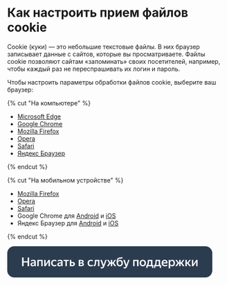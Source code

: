 # Как настроить прием файлов cookie

Cookie (куки) — это небольшие текстовые файлы. В них браузер записывает данные с сайтов, которые вы просматриваете. Файлы cookie позволяют сайтам «запоминать» своих посетителей, например, чтобы каждый раз не переспрашивать их логин и пароль.

Чтобы настроить параметры обработки файлов cookie, выберите ваш браузер:

{% cut "На компьютере" %}

  - [Microsoft Edge](https://support.microsoft.com/ru-ru/microsoft-edge/удаление-файлов-cookie-в-microsoft-edge-63947406-40ac-c3b8-57b9-2a946a29ae09)
  - [Google Chrome](https://support.google.com/chrome/answer/95647?hl=ru&ref_topic=7438325chrome)
  - [Mozilla Firefox](https://support.mozilla.org/ru/kb/kuki-informaciya-kotoruyu-veb-sajty-hranyat-na-vas#w_yuaaaaiji-jcj)
  - [Opera](https://help.opera.com/ru/latest/web-preferences/#setCookies)
  - [Safari](https://help.apple.com/safari/mac/9.0/?lang=ru#/sfri11471)
  - [Яндекс Браузер](https://yandex.ru/support/browser/personal-data-protection/cookies.html)

{% endcut %}

{% cut "На мобильном устройстве" %}

  - [Mozilla Firefox](https://support.mozilla.org/ru/kb/kuki-informaciya-kotoruyu-veb-sajty-hranyat-na-vas#w_yuaaaaiji-jcj)
  - [Opera](https://help.opera.com/ru/latest/web-preferences/#setCookies)
  - [Safari](https://help.apple.com/safari/mac/9.0/?lang=ru#/sfri11471)
  - Google Chrome для [Android](https://support.google.com/chrome/answer/95647?hl=ru&ref_topic=7438325&co=GENIE.Platform%3DAndroid&oco=1) и [iOS](https://support.google.com/chrome/answer/95647?hl=ru&ref_topic=7438325chrome&co=GENIE.Platform%3DiOS&oco=1)
  - Яндекс Браузер для [Android](https://yandex.ru/support/browser-mobile-android-phone/privacy/cookies.html#delete) и [iOS](https://yandex.ru/support/browser-mobile-iphone/privacy/cookies.html#delete)

{% endcut %}

[![](../assets/buttons/contact-support.svg)](../troubleshooting/troubleshooting.md#not_working_properly)
